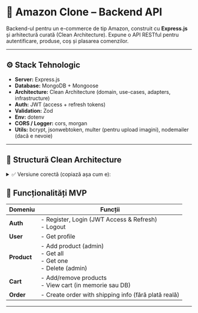 # 🧠 Amazon Clone – Backend API

Backend-ul pentru un e-commerce de tip Amazon, construit cu **Express.js** și arhitectură curată (Clean Architecture). Expune o API RESTful pentru autentificare, produse, coș și plasarea comenzilor.

---

## ⚙️ Stack Tehnologic

- **Server:** Express.js
- **Database:** MongoDB + Mongoose
- **Architecture:** Clean Architecture (domain, use-cases, adapters, infrastructure)
- **Auth:** JWT (access + refresh tokens)
- **Validation:** Zod
- **Env:** dotenv
- **CORS / Logger:** cors, morgan
- **Utils:** bcrypt, jsonwebtoken, multer (pentru upload imagini), nodemailer (dacă e nevoie)

---

## 📁 Structură Clean Architecture

<details> <summary>✅ Versiune corectă (copiază așa cum e):</summary>
/backend
├── src
│   ├── domain
│   │   ├── entities         → entități pure (Product, User, Order)
│   │   └── interfaces       → interfețe (IUserRepo, IProductRepo)
│   ├── use-cases
│   │   ├── product          → business logic pentru produse
│   │   └── user             → business logic pentru useri
│   ├── infrastructure
│   │   ├── db               → conexiune MongoDB, modele Mongoose
│   │   └── email            → nodemailer utils (opțional)
│   ├── adapters
│   │   ├── controllers      → Express route logic
│   │   ├── routes           → definirea endpointurilor
│   │   └── middlewares      → autentificare, validare, erori
│   ├── config               → variabile de mediu, constante
│   └── server.ts            → inițializare server Express
├── .env
├── .env.example
├── package.json
</details>


## 🔐 Funcționalități MVP

| Domeniu     | Funcții                                                      |
|-------------|--------------------------------------------------------------|
| **Auth**    | - Register, Login (JWT Access & Refresh) <br> - Logout       |
| **User**    | - Get profile                                                |
| **Product** | - Add product (admin) <br> - Get all <br> - Get one <br> - Delete (admin) |
| **Cart**    | - Add/remove products <br> - View cart (in memorie sau DB)   |
| **Order**   | - Create order with shipping info (fără plată reală)         |

---


